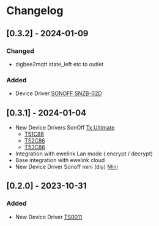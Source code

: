 # Changelog

## [0.3.2] - 2024-01-09

### Changed
 - zigbee2mqtt state_left etc to outlet

### Added
 - Device Driver [SONOFF SNZB-02D](src/main/java/ovh/angrysoft/homedaemon/devices/sonoff/zigbee/Snzb02D.java)

## [0.3.1] - 2024-01-04
- New Device Drivers SonOff [Tx Ultimate](https://sonoff.tech/product/smart-wall-switches/tx-ultimate/)
    - [T51C86](src/main/java/ovh/angrysoft/homedaemon/devices/sonoff/T51C86.java)
    - [T52C86](src/main/java/ovh/angrysoft/homedaemon/devices/sonoff/T52C86.java)
    - [T53C86](src/main/java/ovh/angrysoft/homedaemon/devices/sonoff/T53C86.java)
- Integration with ewelink Lan mode ( encrypt / decrypt)
- Base integration with ewelink cloud
- New Device Driver Sonoff mini (diy) [Mini](src/main/java/ovh/angrysoft/homedaemon/devices/sonoff/Mini.java)

## [0.2.0] - 2023-10-31

### Added

- New Device Driver [TS0011](src/main/java/ovh/angrysoft/homedaemon/devices/tuya/TS0011.java)
